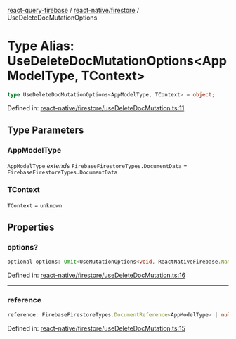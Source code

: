 [react-query-firebase](../../../modules.md) / [react-native/firestore](../index.md) / UseDeleteDocMutationOptions

# Type Alias: UseDeleteDocMutationOptions\<AppModelType, TContext\>

```ts
type UseDeleteDocMutationOptions<AppModelType, TContext> = object;
```

Defined in: [react-native/firestore/useDeleteDocMutation.ts:11](https://github.com/vpishuk/react-query-firebase/blob/43c0734068a570cd646254bb366ccd8007f7dfed/react-native/firestore/useDeleteDocMutation.ts#L11)

## Type Parameters

### AppModelType

`AppModelType` *extends* `FirebaseFirestoreTypes.DocumentData` = `FirebaseFirestoreTypes.DocumentData`

### TContext

`TContext` = `unknown`

## Properties

### options?

```ts
optional options: Omit<UseMutationOptions<void, ReactNativeFirebase.NativeFirebaseError, void, TContext>, "mutationFn" | "mutationKey">;
```

Defined in: [react-native/firestore/useDeleteDocMutation.ts:16](https://github.com/vpishuk/react-query-firebase/blob/43c0734068a570cd646254bb366ccd8007f7dfed/react-native/firestore/useDeleteDocMutation.ts#L16)

***

### reference

```ts
reference: FirebaseFirestoreTypes.DocumentReference<AppModelType> | null;
```

Defined in: [react-native/firestore/useDeleteDocMutation.ts:15](https://github.com/vpishuk/react-query-firebase/blob/43c0734068a570cd646254bb366ccd8007f7dfed/react-native/firestore/useDeleteDocMutation.ts#L15)
